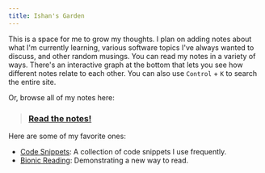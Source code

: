 ```yaml
---
title: Ishan's Garden
---
```


This is a space for me to grow my thoughts. I plan on adding notes about what I'm currently learning, various software topics I've always wanted to discuss, and other random musings. You can read my notes in a variety of ways. There's an interactive graph at the bottom that lets you see how different notes relate to each other. You can also use `Control` + `K` to search the entire site. 

Or, browse all of my notes here:
> ### [Read the notes!](/notes)

Here are some of my favorite ones:
- [Code Snippets](notes/CodeSnippets.md): A collection of code snippets I use frequently.
- [Bionic Reading](notes/BionicReading.md): Demonstrating a new way to read.
